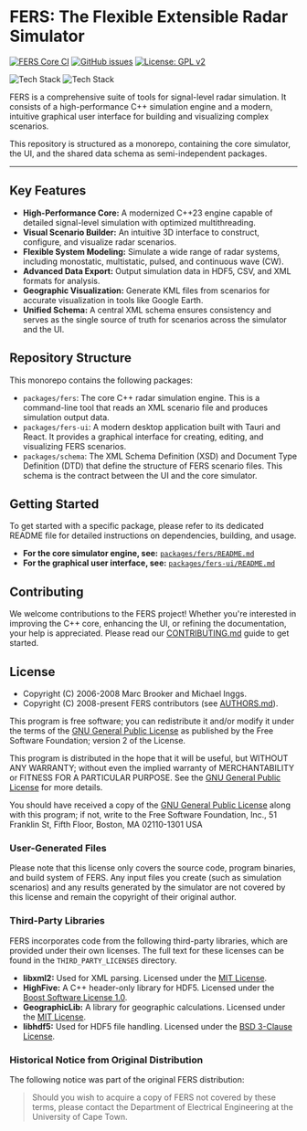 # FERS: The Flexible Extensible Radar Simulator

<!-- TODO: Build status should be present for both ui and core -->
[![FERS Core CI](https://github.com/the-user-created/FERS/actions/workflows/CMake.yml/badge.svg)](https://github.com/the-user-created/FERS/actions/workflows/CMake.yml)
[![GitHub issues](https://img.shields.io/github/issues/the-user-created/FERS.svg)](https://github.com/the-user-created/FERS/issues)
[![License: GPL v2](https://img.shields.io/badge/License-GPLv2-blue.svg)](LICENSE)

![Tech Stack](https://img.shields.io/badge/Core-C%2B%2B%2023-00599C?logo=cplusplus)
![Tech Stack](https://img.shields.io/badge/UI-Tauri%20%7C%20React-20232A?logo=react)

FERS is a comprehensive suite of tools for signal-level radar simulation. It consists of a high-performance C++
simulation engine and a modern, intuitive graphical user interface for building and visualizing complex scenarios.

This repository is structured as a monorepo, containing the core simulator, the UI, and the shared data schema as
semi-independent packages.

---

## Key Features

- **High-Performance Core:** A modernized C++23 engine capable of detailed signal-level simulation with optimized
  multithreading.
- **Visual Scenario Builder:** An intuitive 3D interface to construct, configure, and visualize radar scenarios.
- **Flexible System Modeling:** Simulate a wide range of radar systems, including monostatic, multistatic, pulsed, and
  continuous wave (CW).
- **Advanced Data Export:** Output simulation data in HDF5, CSV, and XML formats for analysis.
- **Geographic Visualization:** Generate KML files from scenarios for accurate visualization in tools like Google Earth.
- **Unified Schema:** A central XML schema ensures consistency and serves as the single source of truth for scenarios
  across the simulator and the UI.

## Repository Structure

This monorepo contains the following packages:

- `packages/fers`: The core C++ radar simulation engine. This is a command-line tool that reads an XML scenario file
  and produces simulation output data.
- `packages/fers-ui`: A modern desktop application built with Tauri and React. It provides a graphical interface for
  creating, editing, and visualizing FERS scenarios.
- `packages/schema`: The XML Schema Definition (XSD) and Document Type Definition (DTD) that define the structure of
  FERS scenario files. This schema is the contract between the UI and the core simulator.

## Getting Started

To get started with a specific package, please refer to its dedicated README file for detailed instructions on
dependencies, building, and usage.

- **For the core simulator engine, see:** [`packages/fers/README.md`](packages/fers/README.md)
- **For the graphical user interface, see:** [`packages/fers-ui/README.md`](packages/fers-ui/README.md)

## Contributing

We welcome contributions to the FERS project! Whether you're interested in improving the C++ core, enhancing the UI, or
refining the documentation, your help is appreciated. Please read our [CONTRIBUTING.md](.github/CONTRIBUTING.md)
guide to get started.

## License

- Copyright (C) 2006-2008 Marc Brooker and Michael Inggs.
- Copyright (C) 2008-present FERS contributors (see [AUTHORS.md](AUTHORS.md)).

This program is free software; you can redistribute it and/or modify it under the terms of the
[GNU General Public License](LICENSE) as published by the Free Software Foundation; version 2 of the License.

This program is distributed in the hope that it will be useful, but WITHOUT ANY WARRANTY; without even the implied
warranty of MERCHANTABILITY or FITNESS FOR A PARTICULAR PURPOSE. See the [GNU General Public License](LICENSE) for
more details.

You should have received a copy of the [GNU General Public License](LICENSE) along with this program; if not, write to
the Free Software Foundation, Inc., 51 Franklin St, Fifth Floor, Boston, MA 02110-1301 USA

### User-Generated Files

Please note that this license only covers the source code, program binaries, and build system of FERS. Any input files
you create (such as simulation scenarios) and any results generated by the simulator are not covered by this license and
remain the copyright of their original author.

### Third-Party Libraries

FERS incorporates code from the following third-party libraries, which are provided under their own licenses. The full
text for these licenses can be found in the `THIRD_PARTY_LICENSES` directory.

* **libxml2:** Used for XML parsing. Licensed under the [MIT License](THIRD_PARTY_LICENSES/libxml2-LICENSE.txt).
* **HighFive:** A C++ header-only library for HDF5. Licensed under
  the [Boost Software License 1.0](THIRD_PARTY_LICENSES/HighFive-LICENSE.txt).
* **GeographicLib:** A library for geographic calculations. Licensed under
  the [MIT License](THIRD_PARTY_LICENSES/GeographicLib-LICENSE.txt).
* **libhdf5:** Used for HDF5 file handling. Licensed under
  the [BSD 3-Clause License](THIRD_PARTY_LICENSES/libhdf5-LICENSE.txt).

### Historical Notice from Original Distribution

The following notice was part of the original FERS distribution:
> Should you wish to acquire a copy of FERS not covered by these terms, please contact the Department of
> Electrical Engineering at the University of Cape Town.

